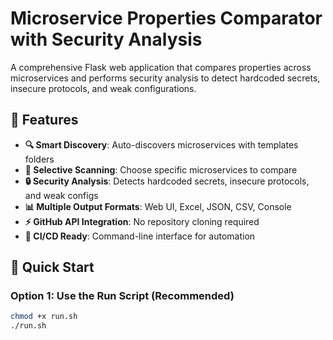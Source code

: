 # Microservice Properties Comparator with Security Analysis

A comprehensive Flask web application that compares properties across microservices and performs security analysis to detect hardcoded secrets, insecure protocols, and weak configurations.

## 🌟 Features

- **🔍 Smart Discovery**: Auto-discovers microservices with templates folders
- **🎯 Selective Scanning**: Choose specific microservices to compare
- **🔒 Security Analysis**: Detects hardcoded secrets, insecure protocols, and weak configs
- **📊 Multiple Output Formats**: Web UI, Excel, JSON, CSV, Console
- **⚡ GitHub API Integration**: No repository cloning required
- **🚀 CI/CD Ready**: Command-line interface for automation

## 🚀 Quick Start

### Option 1: Use the Run Script (Recommended)
```bash
chmod +x run.sh
./run.sh